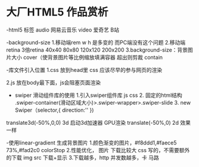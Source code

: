 # 大厂HTML5 作品赏析


-html5 标签
  audio 网易云音乐
  video 爱奇艺 B站

-background-size
   1.移动端rem  w h 是多变的 而PC端没有这个问题
   2.移动端 retina 3倍retina
   40x40 80x80 120x120
   200x200
   3.background-size：背景图片大小
    cover（使背景图片等比例缩放填满容器 超出则剪裁
    contain


-库文件引入位置
  1.css 放到head里
      css 应该尽早的参与网页的渲染


  2.js 放在body最下面，js会阻塞页面渲染


- swiper 滑动组件库的使用
     1.引入swiper组件库
         js  css
     2. 固定的html结构 
        .swiper-container(滑动区域大小)>.swiper-wrapper>.swiper-slide
     3. new Swiper（selector,{
        direction:''
     })


translate3d(-50%,0,0) 3d 启动3d加速器 GPU渲染
translate(-50%,0) 2d
效果一样


-使用linear-gradient 生成背景图片
     1.颜色渐变的图片，#f8ddd1,#faece5 73%,#fad2c0
         colorStop
     2.性能优化， 图片 下载比较大
         css 写的，不需要额外的下载
         img src 下载+显示
     3.下载越多，http 并发数越多，卡
          马路 
